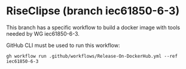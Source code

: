 # RiseClipse (branch iec61850-6-3)

This branch has a specific workflow to build a docker image with tools needed by WG iec61850-6-3.

GitHub CLI must be used to run this workflow:

`gh workflow run .github/workflows/Release-On-DockerHub.yml --ref iec61850-6-3`
